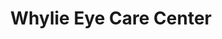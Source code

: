 ---
title: "Whylie Eye Care Center"
url: /west-des-moines/whylie-eye-care-center/
shop: optician
---